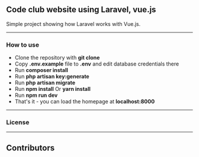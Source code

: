 ## Code club website using Laravel, vue.js

Simple project showing how Laravel works with Vue.js.

---

### How to use

- Clone the repository with __git clone__
- Copy __.env.example__ file to __.env__ and edit database credentials there
- Run __composer install__
- Run __php artisan key:generate__
- Run __php artisan migrate__
- Run __npm install__ Or __yarn install__
- Run __npm run dev__
- That's it - you can load the homepage at __localhost:8000__

---

### License



---

## Contributors

